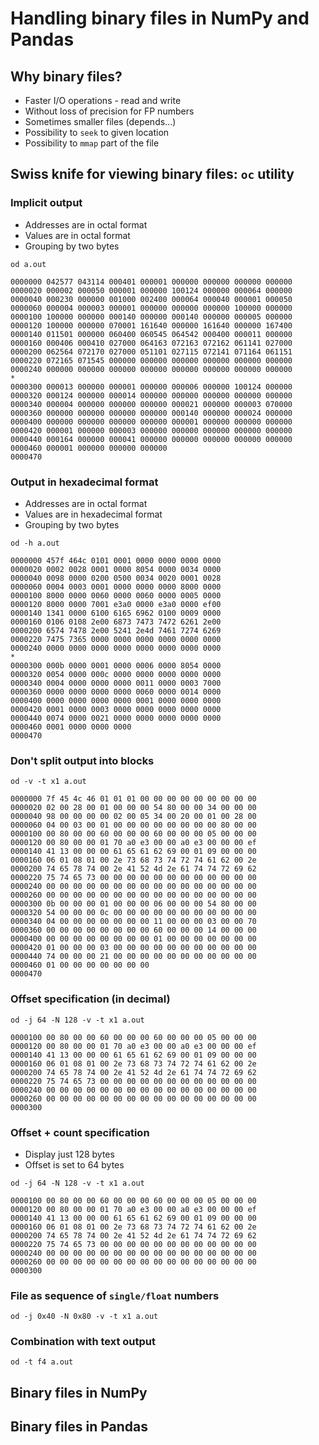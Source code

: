 # Handling binary files in NumPy and Pandas

## Why binary files?

* Faster I/O operations - read and write
* Without loss of precision for FP numbers
* Sometimes smaller files (depends...)
* Possibility to `seek` to given location
* Possibility to `mmap` part of the file

## Swiss knife for viewing binary files: `oc` utility

### Implicit output

* Addresses are in octal format
* Values are in octal format
* Grouping by two bytes

```
od a.out

0000000 042577 043114 000401 000001 000000 000000 000000 000000
0000020 000002 000050 000001 000000 100124 000000 000064 000000
0000040 000230 000000 001000 002400 000064 000040 000001 000050
0000060 000004 000003 000001 000000 000000 000000 100000 000000
0000100 100000 000000 000140 000000 000140 000000 000005 000000
0000120 100000 000000 070001 161640 000000 161640 000000 167400
0000140 011501 000000 060400 060545 064542 000400 000011 000000
0000160 000406 000410 027000 064163 072163 072162 061141 027000
0000200 062564 072170 027000 051101 027115 072141 071164 061151
0000220 072165 071545 000000 000000 000000 000000 000000 000000
0000240 000000 000000 000000 000000 000000 000000 000000 000000
*
0000300 000013 000000 000001 000000 000006 000000 100124 000000
0000320 000124 000000 000014 000000 000000 000000 000000 000000
0000340 000004 000000 000000 000000 000021 000000 000003 070000
0000360 000000 000000 000000 000000 000140 000000 000024 000000
0000400 000000 000000 000000 000000 000001 000000 000000 000000
0000420 000001 000000 000003 000000 000000 000000 000000 000000
0000440 000164 000000 000041 000000 000000 000000 000000 000000
0000460 000001 000000 000000 000000
0000470
```

### Output in hexadecimal format

* Addresses are in octal format
* Values are in hexadecimal format
* Grouping by two bytes

```
od -h a.out

0000000 457f 464c 0101 0001 0000 0000 0000 0000
0000020 0002 0028 0001 0000 8054 0000 0034 0000
0000040 0098 0000 0200 0500 0034 0020 0001 0028
0000060 0004 0003 0001 0000 0000 0000 8000 0000
0000100 8000 0000 0060 0000 0060 0000 0005 0000
0000120 8000 0000 7001 e3a0 0000 e3a0 0000 ef00
0000140 1341 0000 6100 6165 6962 0100 0009 0000
0000160 0106 0108 2e00 6873 7473 7472 6261 2e00
0000200 6574 7478 2e00 5241 2e4d 7461 7274 6269
0000220 7475 7365 0000 0000 0000 0000 0000 0000
0000240 0000 0000 0000 0000 0000 0000 0000 0000
*
0000300 000b 0000 0001 0000 0006 0000 8054 0000
0000320 0054 0000 000c 0000 0000 0000 0000 0000
0000340 0004 0000 0000 0000 0011 0000 0003 7000
0000360 0000 0000 0000 0000 0060 0000 0014 0000
0000400 0000 0000 0000 0000 0001 0000 0000 0000
0000420 0001 0000 0003 0000 0000 0000 0000 0000
0000440 0074 0000 0021 0000 0000 0000 0000 0000
0000460 0001 0000 0000 0000
0000470
```

### Don't split output into blocks

```
od -v -t x1 a.out

0000000 7f 45 4c 46 01 01 01 00 00 00 00 00 00 00 00 00
0000020 02 00 28 00 01 00 00 00 54 80 00 00 34 00 00 00
0000040 98 00 00 00 00 02 00 05 34 00 20 00 01 00 28 00
0000060 04 00 03 00 01 00 00 00 00 00 00 00 00 80 00 00
0000100 00 80 00 00 60 00 00 00 60 00 00 00 05 00 00 00
0000120 00 80 00 00 01 70 a0 e3 00 00 a0 e3 00 00 00 ef
0000140 41 13 00 00 00 61 65 61 62 69 00 01 09 00 00 00
0000160 06 01 08 01 00 2e 73 68 73 74 72 74 61 62 00 2e
0000200 74 65 78 74 00 2e 41 52 4d 2e 61 74 74 72 69 62
0000220 75 74 65 73 00 00 00 00 00 00 00 00 00 00 00 00
0000240 00 00 00 00 00 00 00 00 00 00 00 00 00 00 00 00
0000260 00 00 00 00 00 00 00 00 00 00 00 00 00 00 00 00
0000300 0b 00 00 00 01 00 00 00 06 00 00 00 54 80 00 00
0000320 54 00 00 00 0c 00 00 00 00 00 00 00 00 00 00 00
0000340 04 00 00 00 00 00 00 00 11 00 00 00 03 00 00 70
0000360 00 00 00 00 00 00 00 00 60 00 00 00 14 00 00 00
0000400 00 00 00 00 00 00 00 00 01 00 00 00 00 00 00 00
0000420 01 00 00 00 03 00 00 00 00 00 00 00 00 00 00 00
0000440 74 00 00 00 21 00 00 00 00 00 00 00 00 00 00 00
0000460 01 00 00 00 00 00 00 00
0000470
```

### Offset specification (in decimal)

```
od -j 64 -N 128 -v -t x1 a.out

0000100 00 80 00 00 60 00 00 00 60 00 00 00 05 00 00 00
0000120 00 80 00 00 01 70 a0 e3 00 00 a0 e3 00 00 00 ef
0000140 41 13 00 00 00 61 65 61 62 69 00 01 09 00 00 00
0000160 06 01 08 01 00 2e 73 68 73 74 72 74 61 62 00 2e
0000200 74 65 78 74 00 2e 41 52 4d 2e 61 74 74 72 69 62
0000220 75 74 65 73 00 00 00 00 00 00 00 00 00 00 00 00
0000240 00 00 00 00 00 00 00 00 00 00 00 00 00 00 00 00
0000260 00 00 00 00 00 00 00 00 00 00 00 00 00 00 00 00
0000300
```

### Offset + count specification

* Display just 128 bytes
* Offset is set to 64 bytes

```
od -j 64 -N 128 -v -t x1 a.out

0000100 00 80 00 00 60 00 00 00 60 00 00 00 05 00 00 00
0000120 00 80 00 00 01 70 a0 e3 00 00 a0 e3 00 00 00 ef
0000140 41 13 00 00 00 61 65 61 62 69 00 01 09 00 00 00
0000160 06 01 08 01 00 2e 73 68 73 74 72 74 61 62 00 2e
0000200 74 65 78 74 00 2e 41 52 4d 2e 61 74 74 72 69 62
0000220 75 74 65 73 00 00 00 00 00 00 00 00 00 00 00 00
0000240 00 00 00 00 00 00 00 00 00 00 00 00 00 00 00 00
0000260 00 00 00 00 00 00 00 00 00 00 00 00 00 00 00 00
0000300
```

### File as sequence of `single/float` numbers

```
od -j 0x40 -N 0x80 -v -t x1 a.out

```

### Combination with text output

```
od -t f4 a.out

```

## Binary files in NumPy

## Binary files in Pandas

